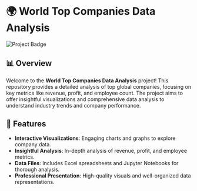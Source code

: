 # 🌍 World Top Companies Data Analysis

![Project Badge](https://img.shields.io/badge/Project-Data%20Analysis-blue?style=flat&logo=github)

## 📊 Overview

Welcome to the **World Top Companies Data Analysis** project! This repository provides a detailed analysis of top global companies, focusing on key metrics like revenue, profit, and employee count. The project aims to offer insightful visualizations and comprehensive data analysis to understand industry trends and company performance.

## 🚀 Features

- **Interactive Visualizations**: Engaging charts and graphs to explore company data.
- **Insightful Analysis**: In-depth analysis of revenue, profit, and employee metrics.
- **Data Files**: Includes Excel spreadsheets and Jupyter Notebooks for thorough analysis.
- **Professional Presentation**: High-quality visuals and well-organized data representations.


